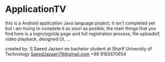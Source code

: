 # ApplicationTV

this is a Android application Java language project;
it isn't completed yet but i am truing to complete it as soon as posible;
the main things that you find here is a login/signUp page and full registration process, file uploadinf, video playback, designed UI, ...

created by:
S.Saeed Jazaeri
ee bachelor student at Sharif University of Technology
SaeedJazaeri79@gmail.com
+98 9162670654
